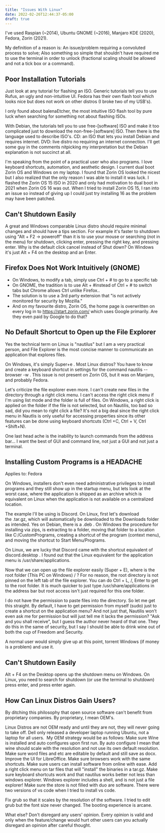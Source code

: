```yaml
---
title: "Issues With Linux"
date: 2022-02-26T12:44:37-05:00
draft: true
---
```


I've used Raspian (~2014), Ubuntu GNOME (~2016), Manjaro KDE (2020), Fedora, Zorin (2021). 

My definition of a reason is: An issue/problem requiring a convoluted process to solve; Also something so simple that shouldn't have required me to use the terminal in order to unlock (fractional scaling should be allowed and not a tick box or a command). 

## Poor Installation Tutorials

Just look at any tutorial for flashing an ISO. Generic tutorials tell you to use Rufus, an ugly and non-intuitive UI. Fedora has their own flash tool which looks nice but does not work on other distros (I broke two of my USB's).

I only found about balenaEtcher, the most intuitive ISO flash tool by pure luck when searching for something not about flashing ISOs.

With Debian, the tutorials tell you to use free-[software] ISO and make it too complicated just to download the non-free-[software] ISO. Then there is the language used to describe ISO's. CD: an ISO that lets you install Debian and requires internet. DVD: live distro no requiring an internet connection. I'll get some guy in the comments nitpicking my interpretation but the Debian explanation is not succinct at all. 

I'm speaking from the point of a practical user who also programs. I love keyboard shortcuts, automation, and aesthetic design. I current dual boot Zorin OS and Windows on my laptop. I found that Zorin OS looked the nicest but I also realized that the only reason I was able to install it was luck. I flashed the Zorin OS 15 ISO in 2020 and only had motivation to dual boot in 2021 when Zorin OS 16 was out. When I tried to install Zorin OS 15, I ran into an issue so instead of giving up I could just try installing 16 as the problem may have been patched.

## Can't Shutdown Easily

A great and Windows comparable Linux distro should require minimal changes and should have a tips section. For example it's faster to shutdown using "Alt + F2 -> poweroff" than it is to use your mouse or searching (not in the menu) for shutdown, clicking enter, pressing the right key, and pressing enter. Why is the default click cancel instead of Shut down? On Windows it's just Alt + F4 on the desktop and an Enter. 

## Firefox Does Not Work Intuitively (GNOME)

- On Windows, to modify a tab, simply use Ctrl + # to go to a specific tab
- On GNOME, the tradition is to use Alt + #instead of Ctrl + # to switch tabs but Chrome allows Ctrl unlike Firefox..
- The solution is to use a 3rd party extension that "is not actively monitored for security by Mozilla." 
- And on my favourite distro, Zorin OS, the home page is overwritten on every log in to https://start.zorin.com/ which uses Google primarily. Are they even paid by Google to do that?

## No Default Shortcut to Open up the File Explorer

Yes the technical term on Linux is "nautilus" but I am a very practical person, and File Explorer is the most concise manner to communicate an application that explores files. 

On Windows, it's simply Super+e . Most Linux distros? You have to know and create a keyboard shortcut in settings for the command nautilis --browser -w . This issue is not present on Zorin OS, but it was on Manjaro, and probably Fedora. 

Let's criticize the file explorer even more. I can't create new files in the directory through a right click menu. I can't access the right click menu if I'm using list mode and the folder is full of files. On Windows, a right click is applied on the folder if the file is not selected, but on Nautilis, too bad so sad, did you mean to right click a file? It's not a big deal since the right click menu in Nautlis is only useful for accessing properties since its other features can be done using keyboard shortcuts (Ctrl +C, Ctrl + V, Ctrl +Shift+N).

One last head ache is the inability to launch commands from the address bar… I want the best of GUI and command line, not just a GUI and not just a terminal.

## Installing Custom Programs is a HEADACHE

Applies to: Fedora

On Windows, installers don't even need administrative privileges to install programs and they still show up in the startup menu, but lets look at the worst case, where the application is shipped as an archive which is equivalent on Linux when the application is not available on a centralized location.

The example I'll be using is Discord. On Linux, first let's download the .tar.gz, which will automatically be downloaded to the Downloads folder as intended. Yes on Debian, there is a .deb .
On Windows the procedure for installing via zips, is extracting to a folder, moving that folder to a location like C:/CustomPrograms, creating a shortcut of the program (context menu), and moving the shortcut to Start Menu/Programs.

On Linux, we are lucky that Discord came with the shortcut equivalent of discord.desktop . I found out that the Linux equivalent for the application menu is /usr/share/applications. 

Now that we can open up the file explorer easily (Super + E), where is the root folder (This PC on Windows) / ? For no reason, the root directory is not pinned on the left tab of the file explorer. You can do Ctrl + L, /, Enter to get to the root folder. It is much quicker to just type /usr/share/applications in the address bar but root access isn't just required for this one folder.

I do not have the permission to paste files into the directory. So let me get this straight. By default, I have to get permission from myself (sudo) just to create a shortcut on the application menu? And not just that, Nautilis won't even ask me for permission but will just tell me it lacks the permission? "Ask and you shall receive", but I guess the author never heard of that one. They do this in the same of security, but I say I should be able to drink wine out of both the cup of Freedom and Security. 

A normal user would simply give up at this point, torrent Windows (if money is a problem) and use it. 

## Can't Shutdown Easily

Alt + F4 on the Desktop opens up the shutdown menu on Windows. On Linux, you need to search for shutdown (or use the terminal to shutdown) press enter, and press enter again.

## How Can Linux Distros Gain Users?

By ditching this philosophy that open source software can't benefit from proprietary companies. By proprietary, I mean OEM's.

Linux Distros are not OEM ready and until they are not, they will never going to take off. Dell only released a developer laptop running Ubuntu, not a laptop for all users. 
My OEM strategy would be as follows:
Make sure Wine is installed and auto configures upon first run. By auto configure I mean that wine should scale with the resolution and not use its own default resolution. 
Make sure word files and etc are editable by default and still save as docx. Improve the UI for LibreOffice.
Make sure browsers work with the same shortcuts.
Make sure users can install software from online with ease. Add a right click menu on tar files that will "install" the binaries in a tar.gz.
Make sure keyboard shortcuts work and that nautilus works better not less than windows explorer. Windows explorer includes a shell, and is not just a file explorer!
Make sure the store is not filled with duo are software. There were two versions of vs code when I tried to install vs code.

Fix grub so that it scales by the resolution of the software. I tried to edit grub but the font size never changed. The booting experience is arcane. 

What else? Don't disregard any users' opinion. Every opinion is valid and only when the feature/change would hurt other users can you actually disregard an opinion after careful thought.
